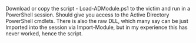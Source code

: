 Download or copy the script - Load-ADModule.ps1 to the victim and run in a PowerShell session. Should give you access to the Active Directory PowerShell cmdlets.
There is also the raw DLL, which many say can be just Imported into the session via Import-Module, but in my experience this has never worked, hence the script.

